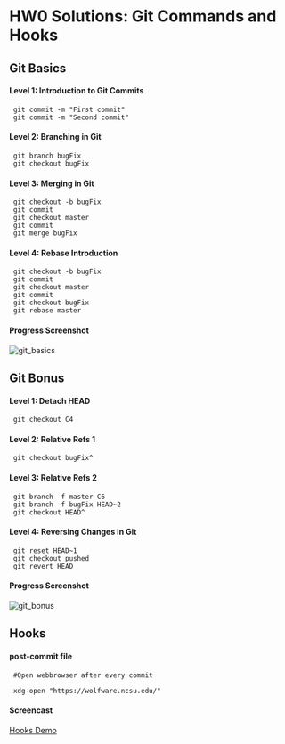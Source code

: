 # HW0 Solutions: Git Commands and Hooks #

## Git Basics ##

#### Level 1: Introduction to Git Commits ####
` git commit -m "First commit"` <br/>
` git commit -m "Second commit"`

#### Level 2: Branching in Git ####
` git branch bugFix` <br/>
` git checkout bugFix`

#### Level 3: Merging in Git ####
` git checkout -b bugFix` <br/>
` git commit` <br/>
` git checkout master` <br/>
` git commit` <br/>
` git merge bugFix`

#### Level 4: Rebase Introduction ####
` git checkout -b bugFix` <br/>
` git commit` <br/>
` git checkout master` <br/>
` git commit` <br/>
` git checkout bugFix` <br/>
` git rebase master` <br/>

#### Progress Screenshot ####
![git_basics](https://cloud.githubusercontent.com/assets/9260911/9706541/6f3b358e-54b5-11e5-8b10-16e22303bfa7.png)

## Git Bonus ##

#### Level 1: Detach HEAD ####
` git checkout C4`

#### Level 2: Relative Refs 1 ####
` git checkout bugFix^`

#### Level 3: Relative Refs 2 ####
` git branch -f master C6` <br/>
` git branch -f bugFix HEAD~2` <br/>
` git checkout HEAD^`

#### Level 4: Reversing Changes in Git ####
` git reset HEAD~1` <br/>
` git checkout pushed` <br/>
` git revert HEAD`

#### Progress Screenshot ####
![git_bonus](https://cloud.githubusercontent.com/assets/9260911/9706544/b54e1924-54b5-11e5-90df-b8e038e33610.png)

## Hooks ##

#### post-commit file ####
` #Open webbrowser after every commit` <br />

` xdg-open "https://wolfware.ncsu.edu/"`

#### Screencast ####

[Hooks Demo](https://youtu.be/GnS6t36hTX4)
